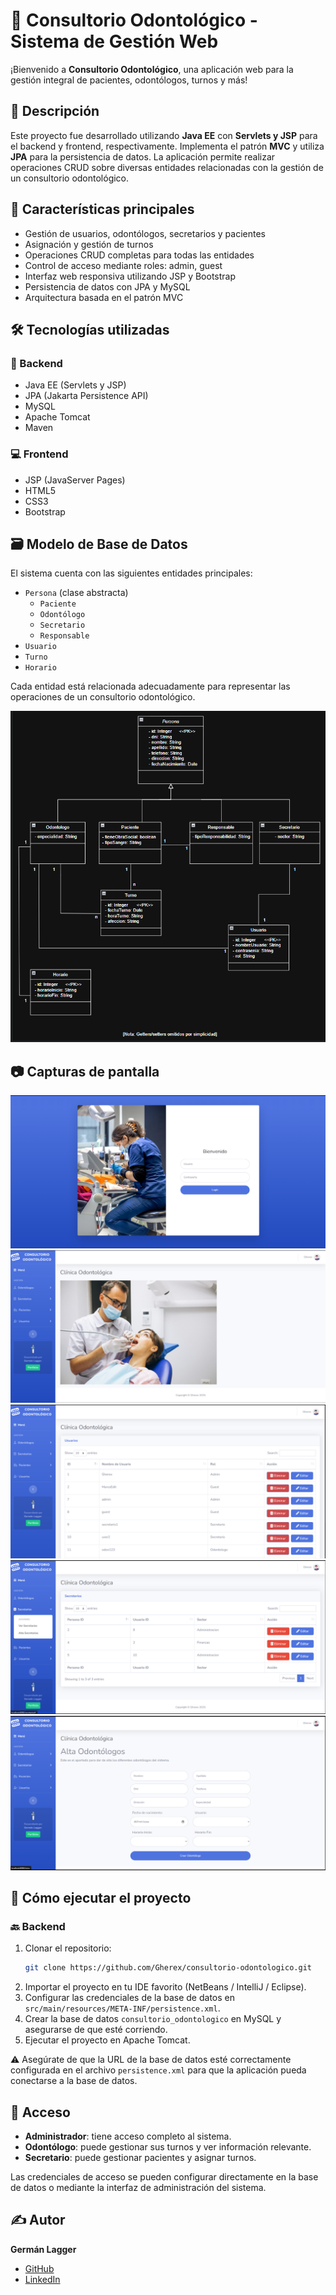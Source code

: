 # 🦷 Consultorio Odontológico - Sistema de Gestión Web

¡Bienvenido a **Consultorio Odontológico**, una aplicación web para la gestión integral de pacientes, odontólogos, turnos y más!

## 📖 Descripción

Este proyecto fue desarrollado utilizando **Java EE** con **Servlets y JSP** para el backend y frontend, respectivamente. Implementa el patrón **MVC** y utiliza **JPA** para la persistencia de datos. La aplicación permite realizar operaciones CRUD sobre diversas entidades relacionadas con la gestión de un consultorio odontológico.

## 🧩 Características principales

- Gestión de usuarios, odontólogos, secretarios y pacientes
- Asignación y gestión de turnos
- Operaciones CRUD completas para todas las entidades
- Control de acceso mediante roles: admin, guest
- Interfaz web responsiva utilizando JSP y Bootstrap
- Persistencia de datos con JPA y MySQL
- Arquitectura basada en el patrón MVC

## 🛠️ Tecnologías utilizadas

### 🧠 Backend

- Java EE (Servlets y JSP)
- JPA (Jakarta Persistence API)
- MySQL
- Apache Tomcat
- Maven

### 💻 Frontend

- JSP (JavaServer Pages)
- HTML5
- CSS3
- Bootstrap

## 🗃️ Modelo de Base de Datos

El sistema cuenta con las siguientes entidades principales:

- `Persona` (clase abstracta)
  - `Paciente`
  - `Odontólogo`
  - `Secretario`
  - `Responsable`
- `Usuario`
- `Turno`
- `Horario`

Cada entidad está relacionada adecuadamente para representar las operaciones de un consultorio odontológico.

![UML](images/UML.png)

## 📷 Capturas de pantalla

![Login](images/login.png)
![Home](images/home-page.png)
![Usuarios](images/ver-usuarios.png)
![Secretarios](images/ver-secretarios.png)
![Alta de Odontólogos](images/alta-odontologos.png)

## 🚀 Cómo ejecutar el proyecto

### 🔙 Backend

1. Clonar el repositorio:
   ```sh
   git clone https://github.com/Gherex/consultorio-odontologico.git
   ```
2. Importar el proyecto en tu IDE favorito (NetBeans / IntelliJ / Eclipse).
3. Configurar las credenciales de la base de datos en `src/main/resources/META-INF/persistence.xml`.
4. Crear la base de datos `consultorio_odontologico` en MySQL y asegurarse de que esté corriendo.
5. Ejecutar el proyecto en Apache Tomcat.

⚠️ Asegúrate de que la URL de la base de datos esté correctamente configurada en el archivo `persistence.xml` para que la aplicación pueda conectarse a la base de datos.

## 🔐 Acceso

- **Administrador**: tiene acceso completo al sistema.
- **Odontólogo**: puede gestionar sus turnos y ver información relevante.
- **Secretario**: puede gestionar pacientes y asignar turnos.

Las credenciales de acceso se pueden configurar directamente en la base de datos o mediante la interfaz de administración del sistema.

## ✍️ Autor

**Germán Lagger**

- [GitHub](https://github.com/Gherex)
- [LinkedIn](https://www.linkedin.com/in/germanlagger/)
